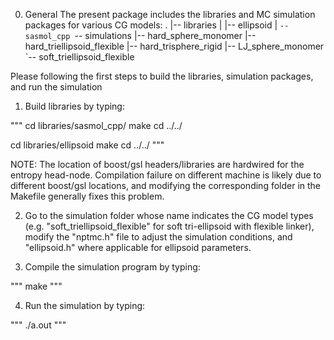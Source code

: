0. General
The present package includes the libraries and MC simulation packages for various CG models:
.
|-- libraries
|   |-- ellipsoid
|   `-- sasmol_cpp
`-- simulations
    |-- hard_sphere_monomer
    |-- hard_triellipsoid_flexible
    |-- hard_trisphere_rigid
    |-- LJ_sphere_monomer
    `-- soft_triellipsoid_flexible

Please following the first steps to build the libraries, simulation packages, and run the simulation

1. Build libraries by typing:

"""
cd libraries/sasmol_cpp/
make
cd ../../

cd libraries/ellipsoid
make
cd ../../
"""

NOTE: The location of boost/gsl headers/libraries are hardwired for the entropy head-node. Compilation failure on different machine is likely due to different boost/gsl locations, and modifying the corresponding folder in the Makefile generally fixes this problem.

2. Go to the simulation folder whose name indicates the CG model types (e.g. "soft_triellipsoid_flexible" for soft tri-ellipsoid with flexible linker), modify the "nptmc.h" file to adjust the simulation conditions, and "ellipsoid.h" where applicable for ellipsoid parameters.

3. Compile the simulation program by typing:

"""
make
"""

4. Run the simulation by typing:

"""
./a.out
"""
